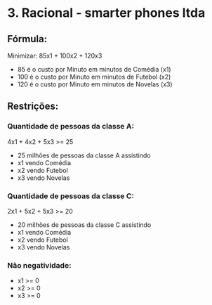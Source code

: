 # 3. Racional - smarter phones ltda
## Fórmula:

Minimizar: 85x1 + 100x2 + 120x3

- 85 é o custo por Minuto em minutos de Comédia (x1)
- 100 é o custo por Minuto em minutos de Futebol (x2)
- 120 é o custo por Minuto em minutos de Novelas (x3)

## Restrições:
### Quantidade de pessoas da classe A: 

4x1 + 4x2 + 5x3 >= 25

- 25 milhões de pessoas da classe A assistindo
- x1 vendo Comédia
- x2 vendo Futebol
- x3 vendo Novelas

### Quantidade de pessoas da classe C: 

2x1 + 5x2 + 5x3 >= 20

- 20 milhões de pessoas da classe C assistindo
- x1 vendo Comédia
- x2 vendo Futebol
- x3 vendo Novelas

### Não negatividade:
- x1 >= 0
- x2 >= 0
- x3 >= 0